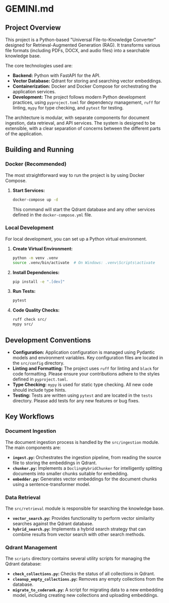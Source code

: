 
# GEMINI.md

## Project Overview

This project is a Python-based "Universal File-to-Knowledge Converter" designed for Retrieval-Augmented Generation (RAG). It transforms various file formats (including PDFs, DOCX, and audio files) into a searchable knowledge base.

The core technologies used are:

*   **Backend:** Python with FastAPI for the API.
*   **Vector Database:** Qdrant for storing and searching vector embeddings.
*   **Containerization:** Docker and Docker Compose for orchestrating the application services.
*   **Development:** The project follows modern Python development practices, using `pyproject.toml` for dependency management, `ruff` for linting, `mypy` for type checking, and `pytest` for testing.

The architecture is modular, with separate components for document ingestion, data retrieval, and API services. The system is designed to be extensible, with a clear separation of concerns between the different parts of the application.

## Building and Running

### Docker (Recommended)

The most straightforward way to run the project is by using Docker Compose.

1.  **Start Services:**
    ```bash
    docker-compose up -d
    ```
    This command will start the Qdrant database and any other services defined in the `docker-compose.yml` file.

### Local Development

For local development, you can set up a Python virtual environment.

1.  **Create Virtual Environment:**
    ```bash
    python -m venv .venv
    source .venv/bin/activate  # On Windows: .venv\Scripts\activate
    ```

2.  **Install Dependencies:**
    ```bash
    pip install -e ".[dev]"
    ```

3.  **Run Tests:**
    ```bash
    pytest
    ```

4.  **Code Quality Checks:**
    ```bash
    ruff check src/
    mypy src/
    ```

## Development Conventions

*   **Configuration:** Application configuration is managed using Pydantic models and environment variables. Key configuration files are located in the `src/config` directory.
*   **Linting and Formatting:** The project uses `ruff` for linting and `black` for code formatting. Please ensure your contributions adhere to the styles defined in `pyproject.toml`.
*   **Type Checking:** `mypy` is used for static type checking. All new code should include type hints.
*   **Testing:** Tests are written using `pytest` and are located in the `tests` directory. Please add tests for any new features or bug fixes.

## Key Workflows

### Document Ingestion

The document ingestion process is handled by the `src/ingestion` module. The main components are:

*   **`ingest.py`:** Orchestrates the ingestion pipeline, from reading the source file to storing the embeddings in Qdrant.
*   **`chunker.py`:** Implements a `DoclingHybridChunker` for intelligently splitting documents into smaller chunks suitable for embedding.
*   **`embedder.py`:** Generates vector embeddings for the document chunks using a sentence-transformer model.

### Data Retrieval

The `src/retrieval` module is responsible for searching the knowledge base.

*   **`vector_search.py`:** Provides functionality to perform vector similarity searches against the Qdrant database.
*   **`hybrid_search.py`:** Implements a hybrid search strategy that can combine results from vector search with other search methods.

### Qdrant Management

The `scripts` directory contains several utility scripts for managing the Qdrant database:

*   **`check_collections.py`:** Checks the status of all collections in Qdrant.
*   **`cleanup_empty_collections.py`:** Removes any empty collections from the database.
*   **`migrate_to_coderank.py`:** A script for migrating data to a new embedding model, including creating new collections and uploading embeddings.
